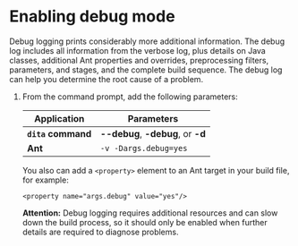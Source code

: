 # Enabling debug mode

Debug logging prints considerably more additional information. The debug log includes all information from the verbose log, plus details on Java classes, additional Ant properties and overrides, preprocessing filters, parameters, and stages, and the complete build sequence. The debug log can help you determine the root cause of a problem.

1.  From the command prompt, add the following parameters:

    |Application|Parameters|
    |-----------|----------|
    |**`dita` command**|**--debug**, **-debug**, or **-d**|
    |**Ant**|`-v -Dargs.debug=yes`|

    You also can add a `<property>` element to an Ant target in your build file, for example:

    ```language-xml
    <property name="args.debug" value="yes"/>
    ```

    **Attention:** Debug logging requires additional resources and can slow down the build process, so it should only be enabled when further details are required to diagnose problems.


